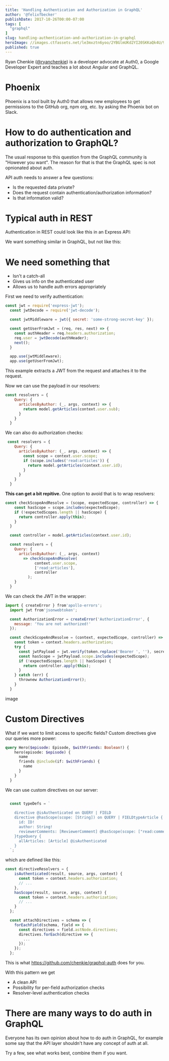 ```yaml
---
title: 'Handling Authentication and Authorization in GraphQL'
author: '@felixfbecker'
publishDate: 2017-10-26T00:00-07:00
tags: [
  "graphql"
]
slug: handling-authentication-and-authorization-in-graphql
heroImage: //images.ctfassets.net/le3mxztn6yoo/2YBGlmUKd2YI20SKKaQk4U/96abd1cef08936f9fec31818980516a3/graphql.png
published: true
---
```



Ryan Chenkie ([@ryanchenkie](https://twitter.com/@ryanchenkie)) is a developer advocate at Auth0, a Google Developer Expert and teaches a lot about Angular and GraphQL.

# Phoenix

Phoenix is a tool built by Auth0 that allows new employees to get permissions to the GitHub org, npm org, etc. by asking the Phoenix bot on Slack.

# How to do authentication and authorization to GraphQL?

The usual response to this question from the GraphQL community is "However you want". The reason for that is that the GraphQL spec is not opnionated about auth.


API auth needs to answer a few questions:

- Is the requested data private?
- Does the request contain authentication/authorization information?
- Is that information valid?

# Typical auth in REST

Authentication in REST could look like this in an Express API:

We want something similar in GraphQL, but not like this:


# We need something that

* Isn't a catch-all
* Gives us info on the authenticated user
* Allows us to handle auth errors appropriately

First we need to verify authentication:

```js
const jwt = require('express-jwt');
  const jwtDecode = require('jwt-decode');

  const jwtMiddleware = jwt({ secret: 'some-strong-secret-key' });

  const getUserFromJwt = (req, res, next) => {
    const authHeader = req.headers.authorization;
    req.user = jwtDecode(authHeader);
    next();
  }

  app.use(jwtMiddleware);
  app.use(getUserFromJwt);
```

This example extracts a JWT from the request and attaches it to the request.

Now we can use the payload in our resolvers:
```js
const resolvers = {
    Query: {
      articlesByAuthor: (_, args, context) => {
        return model.getArticles(context.user.sub);
      }
    }
  }
```
We can also do authorization checks:
```js
 const resolvers = {
    Query: {
      articlesByAuthor: (_, args, context) => {
        const scope = context.user.scope;
        if (scope.includes('read:articles')) {
          return model.getArticles(context.user.id);
        }
      }
    }
  }
```


**This can get a bit repitive.** One option to avoid that is to wrap resolvers:

```js
const checkScopeAndResolve = (scope, expectedScope, controller) => {
    const hasScope = scope.includes(expectedScope);
    if (!expectedScopes.length || hasScope) {
      return controller.apply(this);
    }
  }

  const controller = model.getArticles(context.user.id);

  const resolvers = {
    Query: {
      articlesByAuthor: (_, args, context) 
        => checkScopeAndResolve(
             context.user.scope,
             ['read:articles'],
             controller
          );
    }
  }
```


We can check the JWT in the wrapper:

```js
import { createError } from'apollo-errors';
  import jwt from'jsonwebtoken';

  const AuthorizationError = createError('AuthorizationError', {
    message: 'You are not authorized!'
  });

  const checkScopeAndResolve = (context, expectedScope, controller) => {
    const token = context.headers.authorization;
    try {
      const jwtPayload = jwt.verify(token.replace('Bearer ', ''), secretKey);
      const hasScope = jwtPayload.scope.includes(expectedScope);
      if (!expectedScopes.length || hasScope) {
        return controller.apply(this);
      }
    } catch (err) {
      thrownew AuthorizationError();
    }
  }
```

image


# Custom Directives

What if we want to limit access to specific fields? Custom directives give our queries more power:


```graphql
query Hero($episode: Episode, $withFriends: Boolean!) {
    hero(episode: $episode) {
      name
      friends @include(if: $withFriends) {
        name
      }
    }
  }
```

We can use custom directives on our server:

```js

  const typeDefs = `
    
    directive @isAuthenticated on QUERY | FIELD
    directive @hasScope(scope: [String]) on QUERY | FIELDtypeArticle {
      id: ID!
      author: String!
      reviewerComments: [ReviewerComment] @hasScope(scope: ["read:comments"])
    }typeQuery {
      allArticles: [Article] @isAuthenticated
    }
  `;
```

which are defined like this:

```js
const directiveResolvers = {
    isAuthenticated(result, source, args, context) {
      const token = context.headers.authorization;
      // ...
    },
    hasScope(result, source, args, context) {
      const token = context.headers.authorization;
      // ...
    }
  };

  const attachDirectives = schema => {
    forEachField(schema, field => {
      const directives = field.astNode.directives;
      directives.forEach(directive => {
        ...
      });
    });
  };
```

This is what https://github.com/chenkie/graphql-auth does for you.

With this pattern we get

* A clean API
* Possibility for per-field authorization checks
* Resolver-level authentication checks

# There are many ways to do auth in GraphQL

Everyone has its own opinion about how to do auth in GraphQL, for example some say that the API layer shouldn't have any concept of auth at all.

Try a few, see what works best, combine them if you want.
